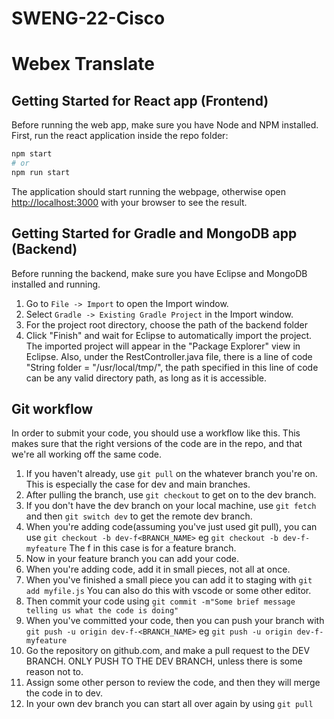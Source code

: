 # SWENG-22-Cisco
# Webex Translate

## Getting Started for React app (Frontend)

Before running the web app, make sure you have Node and NPM installed.
First, run the react application inside the repo folder:

```bash
npm start
# or
npm run start
```

The application should start running the webpage, otherwise open [http://localhost:3000](http://localhost:3000) with your browser to see the result.

## Getting Started for Gradle and MongoDB app (Backend)

Before running the backend, make sure you have Eclipse and MongoDB installed and running.
1. Go to ```File -> Import``` to open the Import window.
2. Select ```Gradle -> Existing Gradle Project``` in the Import window.
3. For the project root directory, choose the path of the backend folder
4. Click "Finish" and wait for Eclipse to automatically import the project.
The imported project will appear in the "Package Explorer" view in Eclipse.
Also, under the RestController.java file, there is a line of code "String folder = "/usr/local/tmp/", the path specified in this line of code can be any valid directory path, as long as it is accessible.


## Git workflow
In order to submit your code, you should use a workflow like this. This makes sure that the right versions of the code are in the repo, and that we're all working off the same code. 

1. If you haven't already, use `git pull` on the whatever branch you're on. This is especially the case for dev and main branches. 
2. After pulling the branch, use `git checkout` to get on to the dev branch.
3. If you don't have the dev branch on your local machine, use `git fetch` and then `git switch dev` to get the remote dev branch. 
3. When you're adding code(assuming you've just used git pull), you can use `git checkout -b dev-f<BRANCH_NAME>` eg `git checkout -b dev-f-myfeature` The f in this case is for a feature branch.
4. Now in your feature branch you can add your code. 
5. When you're adding code, add it in small pieces, not all at once. 
6. When you've finished a small piece you can add it to staging with `git add myfile.js` You can also do this with vscode or some other editor. 
7. Then commit your code using `git commit -m"Some brief message telling us what the code is doing"`
8. When you've committed your code, then you can push your branch with `git push -u origin dev-f-<BRANCH_NAME>` eg `git push -u origin dev-f-myfeature`
9. Go the repository on github.com, and make a pull request to the DEV BRANCH. ONLY PUSH TO THE DEV BRANCH, unless there is some reason not to. 
10. Assign some other person to review the code, and then they will merge the code in to dev.
11. In your own dev branch you can start all over again by using `git pull`
